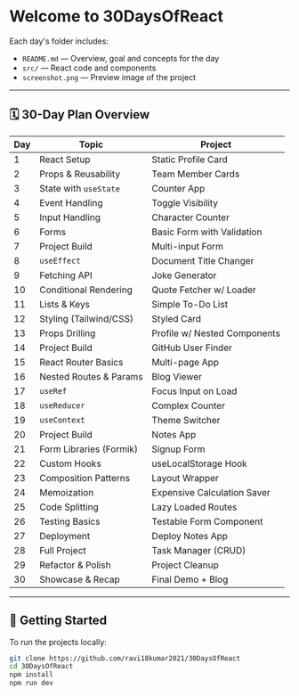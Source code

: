 # Welcome to 30DaysOfReact
Each day's folder includes:

- `README.md` — Overview, goal and concepts for the day  
- `src/` — React code and components  
- `screenshot.png` — Preview image of the project  

---

## 🗓️ 30-Day Plan Overview

| Day | Topic                     | Project                          |
|-----|---------------------------|----------------------------------|
| 1   | React Setup               | Static Profile Card              |
| 2   | Props & Reusability       | Team Member Cards                |
| 3   | State with `useState`     | Counter App                      |
| 4   | Event Handling            | Toggle Visibility                |
| 5   | Input Handling            | Character Counter                |
| 6   | Forms                     | Basic Form with Validation       |
| 7   | Project Build             | Multi-input Form                 |
| 8   | `useEffect`               | Document Title Changer           |
| 9   | Fetching API              | Joke Generator                   |
| 10  | Conditional Rendering     | Quote Fetcher w/ Loader          |
| 11  | Lists & Keys              | Simple To-Do List                |
| 12  | Styling (Tailwind/CSS)    | Styled Card                      |
| 13  | Props Drilling            | Profile w/ Nested Components     |
| 14  | Project Build             | GitHub User Finder               |
| 15  | React Router Basics       | Multi-page App                   |
| 16  | Nested Routes & Params    | Blog Viewer                      |
| 17  | `useRef`                  | Focus Input on Load              |
| 18  | `useReducer`              | Complex Counter                  |
| 19  | `useContext`              | Theme Switcher                   |
| 20  | Project Build             | Notes App                        |
| 21  | Form Libraries (Formik)   | Signup Form                      |
| 22  | Custom Hooks              | useLocalStorage Hook             |
| 23  | Composition Patterns      | Layout Wrapper                   |
| 24  | Memoization               | Expensive Calculation Saver      |
| 25  | Code Splitting            | Lazy Loaded Routes               |
| 26  | Testing Basics            | Testable Form Component          |
| 27  | Deployment                | Deploy Notes App                 |
| 28  | Full Project              | Task Manager (CRUD)              |
| 29  | Refactor & Polish         | Project Cleanup                  |
| 30  | Showcase & Recap          | Final Demo + Blog                |

---

## 🚀 Getting Started

To run the projects locally:

```bash
git clone https://github.com/ravi18kumar2021/30DaysOfReact
cd 30DaysOfReact
npm install
npm run dev